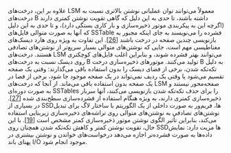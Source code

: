 علاوه بر این، درخت‌های LSM معمولاً می‌توانند توان عملیاتی نوشتن بالاتری نسبت به درخت‌های B داشته باشند، تا حدی
به این دلیل که گاهی تقویت نوشتن کمتری دارند (اگرچه این به پیکربندی موتور ذخیره‌سازی
و بار کاری بستگی دارد)، و تا حدی به این دلیل که آنها به صورت متوالی فایل‌های SSTable فشرده را می‌نویسند به جای اینکه
مجبور به بازنویسی چندین صفحه در درخت باشند
[[26](ch03.html#Callaghan2016wk)].
این تفاوت به ویژه روی هارد دیسک‌های مغناطیسی مهم است، جایی که نوشتن‌های متوالی بسیار
سریع‌تر از نوشتن‌های تصادفی هستند. درخت‌های LSM می‌توانند بهتر فشرده شوند، و بنابراین اغلب فایل‌های کوچکتری روی دیسک نسبت به درخت‌های B تولید می‌کنند.
موتورهای ذخیره‌سازی درخت B به دلیل تکه‌تکه شدن، برخی از فضای دیسک را بدون استفاده باقی می‌گذارند: وقتی یک صفحه تقسیم می‌شود یا
وقتی یک ردیف نمی‌تواند در یک صفحه موجود جا شود، برخی از فضا در یک صفحه بدون استفاده باقی می‌ماند. از آنجا که درخت‌های LSM
صفحه‌محور نیستند و به صورت دوره‌ای SSTables را برای حذف تکه‌تکه شدن بازنویسی می‌کنند، آنها سربار
ذخیره‌سازی کمتری دارند، به ویژه هنگام استفاده از فشرده‌سازی سطح‌بندی شده
[[27](ch03.html#Callaghan2016cm)]. در بسیاری از SSDها، فریم‌ور به صورت داخلی از یک الگوریتم با ساختار لاگ برای تبدیل نوشتن‌های تصادفی به
نوشتن‌های متوالی روی تراشه‌های ذخیره‌سازی زیربنایی استفاده می‌کند، بنابراین تأثیر الگوی نوشتن موتور ذخیره‌سازی
کمتر مشخص است [[19](ch03.html#Goossaert2014wj)]. با این حال،
تقویت نوشتن کمتر و کاهش تکه‌تکه شدن همچنان روی SSDها مزیت دارد: نمایش
داده‌ها به صورت فشرده‌تر اجازه می‌دهد درخواست‌های خواندن و نوشتن بیشتری در پهنای باند I/O موجود انجام شود.